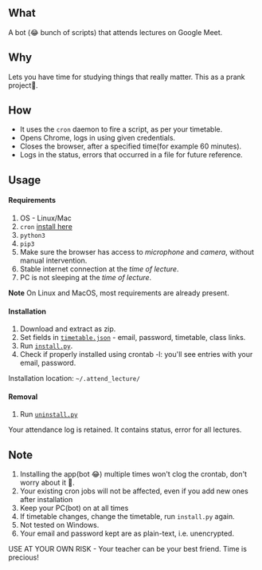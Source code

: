 ## What
A bot (😂️ bunch of scripts) that attends lectures on Google Meet.

## Why
Lets you have time for studying things that really matter.
This as a prank project🤗️.

## How
- It uses the `cron` daemon to fire a script, as per your timetable.
- Opens Chrome, logs in using given credentials.
- Closes the browser, after a specified time(for example 60 minutes).
- Logs in the status, errors that occurred in a file for future reference.

## Usage

#### Requirements
1. OS - Linux/Mac
2. `cron` [install here](https://stackoverflow.com/questions/1802337/how-to-install-cron)
3. `python3`
4. `pip3`
5. Make sure the browser has access to _microphone_ and _camera_, without manual intervention.
6. Stable internet connection at the _time of lecture_.
7. PC is not sleeping at the _time of lecture_.

**Note** On Linux and MacOS, most requirements are already present.

#### Installation
1. Download and extract as zip.
2. Set fields in [`timetable.json`](https://github.com/dormant-sanjarcode/attend_lecture_bot/blob/master/config/timetable.json) - email, password, timetable, class links.
3. Run [`install.py`](https://github.com/dormant-sanjarcode/attend_lecture_bot/blob/master/scripts/install.py).
4. Check if properly installed using crontab -l: you'll see entries with your email, password.

Installation location: `~/.attend_lecture/`

#### Removal
1. Run [`uninstall.py`](https://github.com/dormant-sanjarcode/attend_lecture_bot/blob/master/scripts/uninstall.py)

Your attendance log is retained. It contains status, error for all lectures.

## Note
1. Installing the app(bot 😂️) multiple times won't clog the crontab, don't worry about it 🤗️.
2. Your existing cron jobs will not be affected, even if you add new ones after installation
3. Keep your PC(bot) on at all times
4. If timetable changes, change the timetable, run `install.py` again.
5. Not tested on Windows.
6. Your email and password kept are as plain-text, i.e. unencrypted.

USE AT YOUR OWN RISK - Your teacher can be your best friend. Time is precious!
